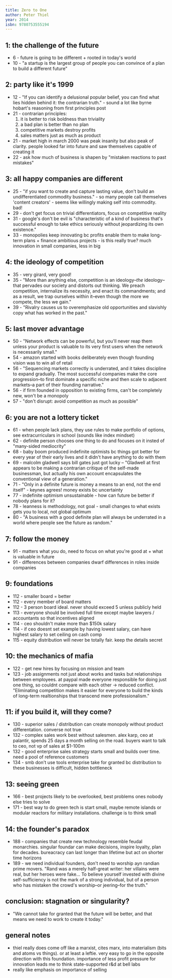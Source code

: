 ```yaml
---
title: Zero to One
author: Peter Thiel
year: 2014
isbn: 9780753555194
---
```


## 1: the challenge of the future
- 6 - future is going to be different + rooted in today's world
- 10 - "a startup is the largest group of people you can convince of a plan to build a different future"

## 2: party like it's 1999
- 12 - "If you can identify a delusional popular belief, you can find what lies hidden behind it: the contrarian truth." - sound a lot like byrne hobart's reasoning from first principles post
- 21 - contrarian principles:
    1. it is better to risk boldness than triviality
    2. a bad plan is better than no plan
    3. competitive markets destroy profits
    4. sales matters just as much as product
- 21 - market high in march 2000 was peak insanity but also peak of clarity. people looked far into future and saw themselves capable of creating it
- 22 - ask how much of business is shapen by "mistaken reactions to past mistakes"

## 3: all happy companies are different
- 25 - "if you want to create and capture lasting value, don't build an undifferentiated commodity business." - so many people call themselves 'content creators' - seems like willingly making self into commodity. bad!
- 29 - don't get focus on trivial differentiators, focus on competitive reality
- 31 - google's don't be evil is "characteristic of a kind of business that's successful enough to take ethics seriously without jeopardizing its own existence."
- 33 - monopolies keep innovating bc profits enable them to make long-term plans + finance ambitious projects - is this really true? much innovation in small companies, less in big

## 4: the ideology of competition
- 35 - very girard, very good! 
- 35 - "More than anything else, competition is an ideology–*the* ideology–that pervades our society and distorts out thinking. We preach competition, internalize its necessity, and enact its commandments; and as a result, we trap ourselves within it–even though the more we compete, the less we gain."
- 39 - "Rivalry causes us to overemphasize old opportunities and slavishly copy what has worked in the past."

## 5: last mover advantage
- 50 - "Network effects can be powerful, but you'll never reap them unless your product is valuable to its very first users when the network is necessarily small."
- 54 - amazon started with books deliberately even though founding vision was to win all of retail
- 56 - "Sequencing markets correctly is underrated, and it takes discipline to expand gradually. The most successful companies make the core progression–to first dominate a specific niche and then scale to adjacent markets–a part of their founding narrative."
- 56 - if firm founded in opposition to existing firms, can't be completely new, won't be a monopoly
- 57 - "don't disrupt: avoid competition as much as possible"

## 6: you are not a lottery ticket
- 61 - when people lack plans, they use rules to make portfolio of options, see extracurriculars in school (sounds like index mindset)
- 62 - definite person chooses one thing to do and focuses on it insted of "many-sided mediocrity"
- 68 - baby boom produced indefinite optimists bc things got better for every year of their early lives and it didn't have anything to do with them
- 69 - malcolm gladwell says bill gates just got lucky – "Gladwell at first appears to be making a contrarian critique of the self-made businessman, but actually his own account encapsulates the conventional view of a generation."
- 71 - "Only in a definite future is money a means to an end, not the end itself" - keynes agrees! money exists bc uncertainty
- 77 - indefinite optimism unsustainable - how can future be better if nobody plans for it?
- 78 - leanness is methodology, not goal - small changes to what exists gets you to local, not global optimum
- 80 - "A business with a good definite plan will always be underrated in a world where people see the future as random."

## 7: follow the money
- 91 - matters what you do, need to focus on what you're good at + what is valuable in future
- 91 - differences between companies dwarf differences in roles inside companies

## 9: foundations
- 112 - smaller board = better
- 112 - every member of board matters
- 112 - 3 person board ideal. never should exceed 5 unless publicly held
- 113 - everyone should be involved full time except maybe lawyers / accountants so that incentives aligned
- 114 - ceo shouldn't make more than $150k salary
- 114 - if ceo doesnt set example by having lowest salary, can have highest salary to set ceiling on cash comp
- 115 - equity distribution will never be totally fair. keep the details secret

## 10: the mechanics of mafia
- 122 - get new hires by focusing on mission and team
- 123 - job assignments not just about works and tasks but relationships between employees. at paypal made everyone responsible for doing just one thing, so couldnt compare with each other -> reduced conflict. "Eliminating competition makes it easier for everyone to build the kinds of long-term realtionships that transcend mere professionalism."

## 11: if you build it, will they come?
- 130 - superior sales / distribution can create monopoly without product differentation. converse not true
- 132 - complex sales work best without salesmen. alex karp, ceo at palantir, spends 25 days a month selling on the road. buyers want to talk to ceo, not vp of sales at $1-100m
- 132 - good enterprise sales strategy starts small and builds over time. need a pool of reference customers
- 134 - smb don't use tools enterprise take for granted bc distribution to these businesses is difficult, hidden bottleneck

## 13: seeing green
- 166 - best projects likely to be overlooked, best problems ones nobody else tries to solve
- 171 - best way to do green tech is start small, maybe remote islands or modular reactors for military installations. challenge is to think small

## 14: the founder's paradox
- 188 - companies that create new technology resemble feudal monarchies. singular foundar can make decisions, inspire loyalty, plan for decades. bureacracy can last longer than lifetime but act on shorter time horizons
- 189 - we need individual founders, don't need to worship ayn randian prime movers. "Rand was a merely half-great writer: her villains were real, but her heroes were fake... To believe yourself invested with divine self-sufficiency is not the mark of a strong individual, but of a person who has mistaken the crowd's worship–or jeering–for the truth."

## conclusion: stagnation or singularity?
- "We cannot take for granted that the future will be better, and that means we need to work to create it today."

## general notes
- thiel really does come off like a marxist, cites marx, into materialism (bits and atoms vs things). or at least a leftie. very easy to go in the opposite direction with this foundation. importance of less profit pressure for innovation leads me to think state-supported r&d at bell labs
- really like emphasis on importance of selling
